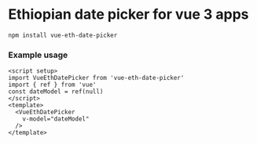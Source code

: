 # Ethiopian date picker for vue 3 apps
```
npm install vue-eth-date-picker
```

### Example usage
```
<script setup>
import VueEthDatePicker from 'vue-eth-date-picker'
import { ref } from 'vue'
const dateModel = ref(null)
</script>
<template>
  <VueEthDatePicker
    v-model="dateModel"
  />
</template>
```
